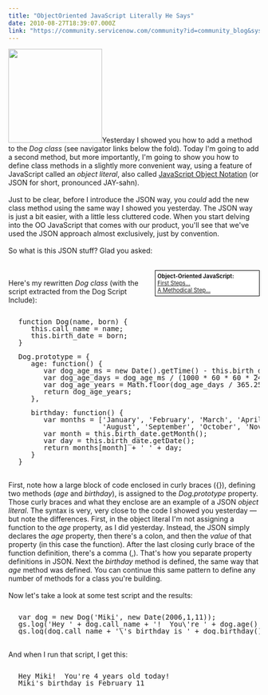 ```yaml
---
title: "ObjectOriented JavaScript Literally He Says"
date: 2010-08-27T18:39:07.000Z
link: "https://community.servicenow.com/community?id=community_blog&sys_id=30ad62a9dbd0dbc01dcaf3231f961996"
---
```

<p><img  alt="" class="jive-image" src="fe45e102db5cd304b322f4621f9619a4.iix" style="width: auto; height: 188px;" />Yesterday I showed you how to add a method to the <i>Dog class</i> (see navigator links below the fold). Today I'm going to add a second method, but more importantly, I'm going to show you how to define class methods in a slightly more convenient way, using a feature of JavaScript called an <i>object literal</i>, also called <a title="w.json.org/" href="http://www.json.org/">JavaScript Object Notation</a> (or JSON for short, pronounced JAY-sahn).<br /><br />Just to be clear, before I introduce the JSON way, you <i>could</i> add the new class method using the same way I showed you yesterday. The JSON way is just a bit easier, with a little less cluttered code. When you start delving into the OO JavaScript that comes with our product, you'll see that we've used the JSON approach almost exclusively, just by convention.<br /><br />So what is this JSON stuff? Glad you asked:<br /><!--break--><br /><div style="background:white;padding:4px;border:1px solid black;font-size:80%;width:200px;clear: right; float:right;"><b>Object-Oriented JavaScript:</b><br /><a title="lightlyLoony/blog/2010/8/25/2036" href="/community?id=community_blog&sys_id=228c2ae1dbd0dbc01dcaf3231f96197e">First Steps...</a><br /><a title="lightlyLoony/blog/2010/8/26/2037" href="/community?id=community_blog&sys_id=a6ecae65dbd0dbc01dcaf3231f96196a">A Methodical Step...</a><br /></div><br />Here's my rewritten <i>Dog class</i> (with the script extracted from the Dog Script Include):<br /><pre style="margin-left:20px;line-height:1;"><br />function Dog(name, born) {<br />   this.call_name = name;<br />   this.birth_date = born;<br />}<br /><br />Dog.prototype = {<br />   age: function() {<br />      var dog_age_ms = new Date().getTime() - this.birth_date.getTime();<br />      var dog_age_days = dog_age_ms / (1000 * 60 * 60 * 24);<br />      var dog_age_years = Math.floor(dog_age_days / 365.25);<br />      return dog_age_years;<br />   },<br /><br />   birthday: function() {<br />      var months = ['January', 'February', 'March', 'April', 'May', 'June', 'July',<br />                    'August', 'September', 'October', 'November', 'December'];<br />      var month = this.birth_date.getMonth();<br />      var day = this.birth_date.getDate();<br />      return months[month] + ' ' + day;<br />   }<br />}<br /></pre><br />First, note how a large block of code enclosed in curly braces ({}), defining two methods (<i>age</i> and <i>birthday</i>), is assigned to the <i>Dog.prototype</i> property. Those curly braces and what they enclose are an example of a JSON <i>object literal</i>. The syntax is very, very close to the code I showed you yesterday — but note the differences. First, in the object literal I'm not assigning a function to the <i>age</i> property, as I did yesterday. Instead, the JSON simply declares the <i>age</i> property, then there's a colon, and then the <i>value</i> of that property (in this case the function). After the last closing curly brace of the function definition, there's a comma (,). That's how you separate property definitions in JSON. Next the <i>birthday</i> method is defined, the same way that <i>age</i> method was defined. You can continue this same pattern to define any number of methods for a class you're building.<br /><br />Now let's take a look at some test script and the results:<br /><pre style="margin-left:20px;line-height:1;"><br />var dog = new Dog('Miki', new Date(2006,1,11));<br />gs.log('Hey ' + dog.call_name + '!  You\'re ' + dog.age() + ' years old today!');<br />gs.log(dog.call_name + '\'s birthday is ' + dog.birthday());</pre><br />And when I run that script, I get this:<br /><pre style="margin-left:20px;line-height:1;"><br />Hey Miki!  You're 4 years old today!<br />Miki's birthday is February 11<br /></pre></p>